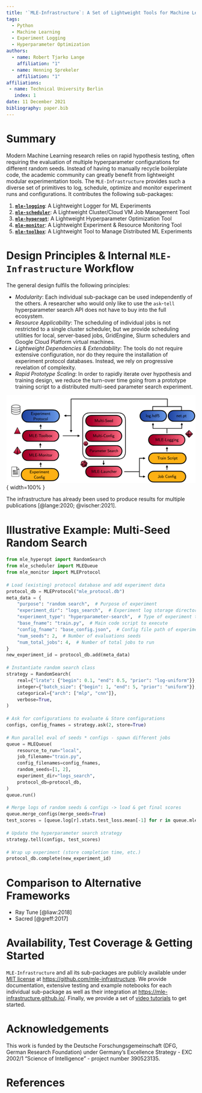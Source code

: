```yaml
---
title: '`MLE-Infrastructure`: A Set of Lightweight Tools for Machine Learning Experimentation'
tags:
  - Python
  - Machine Learning
  - Experiment Logging
  - Hyperparameter Optimization
authors:
  - name: Robert Tjarko Lange
    affiliation: "1"
  - name: Henning Sprekeler
    affiliation: "1"
affiliations:
 - name: Technical University Berlin
   index: 1
date: 11 December 2021
bibliography: paper.bib
---
```


# Summary

Modern Machine Learning research relies on rapid hypothesis testing, often requiring the evaluation of multiple hyperparameter configurations for different random seeds. Instead of having to manually recycle boilerplate code, the academic community can greatly benefit from lightweight modular experimentation tools. The `MLE-Infrastructure` provides such a diverse set of primitives to log, schedule, optimize and monitor experiment runs and configurations. It contributes the following sub-packages:

1. **[`mle-logging`](https://github.com/mle-infrastructure/mle-logging)**: A Lightweight Logger for ML Experiments
2. **[`mle-scheduler`](https://github.com/mle-infrastructure/mle-scheduler)**: A Lightweight Cluster/Cloud VM Job Management Tool
3. **[`mle-hyperopt`](https://github.com/mle-infrastructure/mle-hyperopt)**: A Lightweight Hyperparameter Optimization Tool
4. **[`mle-monitor`](https://github.com/mle-infrastructure/mle-monitor)**: A Lightweight Experiment & Resource Monitoring Tool
5. **[`mle-toolbox`](https://github.com/mle-infrastructure/mle-toolbox)**: A Lightweight Tool to Manage Distributed ML Experiments

# Design Principles & Internal `MLE-Infrastructure` Workflow

The general design fulfils the following principles:

- *Modularity*: Each individual sub-package can be used independently of the others. A researcher who would only like to use the `ask`-`tell` hyperparameter search API does not have to buy into the full ecosystem.
- *Resource Applicability*: The scheduling of individual jobs is not restricted to a single cluster scheduler, but we provide scheduling utilities for local, server-based jobs, GridEngine, Slurm schedulers and Google Cloud Platform virtual machines.
- *Lightweight Dependencies & Extendability*: The tools do not require extensive configuration, nor do they require the installation of experiment protocol databases. Instead, we rely on progressive revelation of complexity.
- *Rapid Prototype Scaling*: In order to rapidly iterate over hypothesis and training design, we reduce the turn-over time going from a prototype training script to a distributed multi-seed parameter search experiment.

![`MLE-Infrastructure` workflow. Each of the individual sub-packages are synthesized by the `mle-toolbox`, which manages the training jobs.](figure.png){ width=100% }

The infrastructure has already been used to produce results for multiple publications [@lange:2020; @vischer:2021].


# Illustrative Example: Multi-Seed Random Search

```python
from mle_hyperopt import RandomSearch
from mle_scheduler import MLEQueue
from mle_monitor import MLEProtocol

# Load (existing) protocol database and add experiment data
protocol_db = MLEProtocol("mle_protocol.db")
meta_data = {
    "purpose": "random search",  # Purpose of experiment
    "experiment_dir": "logs_search",  # Experiment log storage directory
    "experiment_type": "hyperparameter-search",  # Type of experiment to run
    "base_fname": "train.py",  # Main code script to execute
    "config_fname": "base_config.json",  # Config file path of experiment
    "num_seeds": 2,  # Number of evaluations seeds
    "num_total_jobs": 4,  # Number of total jobs to run
}
new_experiment_id = protocol_db.add(meta_data)

# Instantiate random search class
strategy = RandomSearch(
    real={"lrate": {"begin": 0.1, "end": 0.5, "prior": "log-uniform"}},
    integer={"batch_size": {"begin": 1, "end": 5, "prior": "uniform"}},
    categorical={"arch": ["mlp", "cnn"]},
    verbose=True,
)

# Ask for configurations to evaluate & Store configurations
configs, config_fnames = strategy.ask(2, store=True)

# Run parallel eval of seeds * configs - spawn different jobs
queue = MLEQueue(
    resource_to_run="local",
    job_filename="train.py",
    config_filenames=config_fnames,
    random_seeds=[1, 2],
    experiment_dir="logs_search",
    protocol_db=protocol_db,
)
queue.run()

# Merge logs of random seeds & configs -> load & get final scores
queue.merge_configs(merge_seeds=True)
test_scores = [queue.log[r].stats.test_loss.mean[-1] for r in queue.mle_run_ids]

# Update the hyperparameter search strategy
strategy.tell(configs, test_scores)

# Wrap up experiment (store completion time, etc.)
protocol_db.complete(new_experiment_id)
```

# Comparison to Alternative Frameworks

- Ray Tune [@liaw:2018]
- Sacred [@greff:2017]

# Availability, Test Coverage & Getting Started

`MLE-Infrastructure` and all its sub-packages are publicly available under [MIT license](https://github.com/mle-infrastructure/mle-toolbox/blob/main/LICENSE) at <https://github.com/mle-infrastructure>. We provide documentation, extensive testing and example notebooks for each individual sub-package as well as their integration at <https://mle-infrastructure.github.io/>. Finally, we provide a set of [video tutorials](https://www.youtube.com/channel/UC0-TXSpwRL9EQbW-SIqjqjg) to get started.

# Acknowledgements

This work is funded by the Deutsche Forschungsgemeinschaft (DFG, German Research Foundation) under Germany’s Excellence Strategy - EXC 2002/1 “Science of Intelligence” - project number 390523135.

# References
